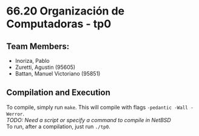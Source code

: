 # 66.20 Organización de Computadoras - tp0

## Team Members:  
  * Inoriza, Pablo  
  * Zuretti, Agustin (95605)
  * Battan, Manuel Victoriano (95851)  

## Compilation and Execution  
  To compile, simply run `make`. This will compile with flags `-pedantic -Wall -Werror`.  
  _TODO: Need a script or specify a command to compile in NetBSD_  
  To run, after a compilation, just run `./tp0`.  
